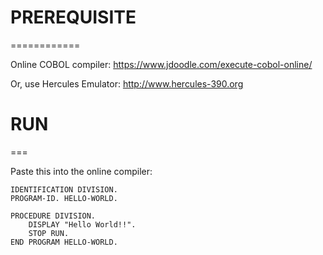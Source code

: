 # PREREQUISITE 
  ============

Online COBOL compiler: https://www.jdoodle.com/execute-cobol-online/

Or, use Hercules Emulator: http://www.hercules-390.org

# RUN
  ===

Paste this into the online compiler:

```COBOL
IDENTIFICATION DIVISION.
PROGRAM-ID. HELLO-WORLD.

PROCEDURE DIVISION.
    DISPLAY "Hello World!!".
    STOP RUN.
END PROGRAM HELLO-WORLD.

```
